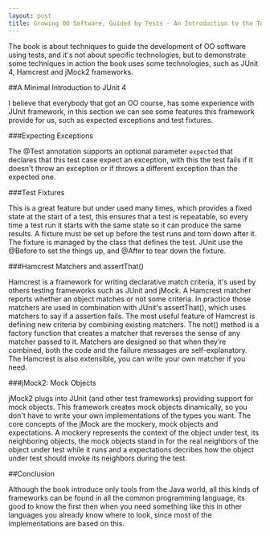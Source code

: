 ```yaml
---
layout: post
title: Growing OO Software, Guided by Tests - An Introduction to the Tools
---
```


The book is about techniques to guide the development of OO software using tests, and it's not about specific technologies, but to demonstrate some techniques in action the book uses some technologies, such as JUnit 4, Hamcrest and jMock2 frameworks.

##A Minimal Introduction to JUnit 4

I believe that everybody that got an OO course, has some experience with JUnit framework, in this section we can see some features this framework provide for us, such as expected exceptions and test fixtures.

###Expecting Exceptions

The @Test annotation supports an optional parameter `expected` that declares that this test case expect an exception, with this the test fails if it doesn't throw an exception or if throws a different exception than the expected one.

###Test Fixtures

This is a great feature but under used many times, which provides a fixed state at the start of a test, this ensures that a test is repeatable, so every time a test run it starts with the same state so it can produce the same results. A fixture must be set up before the test runs and torn down after it. The fixture is managed by the class that defines the test. JUnit use the @Before to set the things up, and @After to tear down the fixture.

###Hamcrest Matchers and assertThat()

Hamcrest is a framework for writing declarative match criteria, it's used by others testing frameworks such as JUnit and jMock. A Hamcrest matcher reports whether an object matches or not some criteria. In practice those matchers are used in combination with JUnit's assertThat(), which uses matchers to say if a assertion fails. The most useful feature of Hamcrest is defining new criteria by combining existing matchers. The not() method is a factory function that creates a matcher that reverses the sense of any matcher passed to it. Matchers are designed so that when they’re combined, both the code and the failure messages are self-explanatory. The Hamcrest is also extensible, you can write your own matcher if you need.

###jMock2: Mock Objects

jMock2 plugs into JUnit (and other test frameworks) providing support for mock objects. This framework creates mock objects dinamically, so you don't have to write your own implementations of the types you want. The core concepts of the jMock are the mockery, mock objects and expectations. A mockery represents the context of the object under test, its neighboring objects, the mock objects stand in for the real neighbors of the object under test while it runs and a expectations decribes how the object under test should invoke its neighbors during the test.

##Conclusion

Although the book introduce only tools from the Java world, all this kinds of frameworks can be found in all the common programming language, its good to know the first then when you need something like this in other languages you already know where to look, since most of the implementations are based on this.




